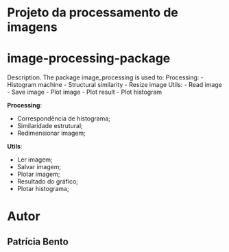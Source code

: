 # Projeto da processamento de imagens

# image-processing-package

Description.
The package image_processing is used to:
  Processing:
    - Histogram machine
    - Structural similarity
    - Resize image
  Utils:
    - Read image
    - Save image
    - Plot image
    - Plot result
    - Plot histogram

**Processing**:
  * Correspondência de histograma;
  * Similaridade estrutural;
  * Redimensionar imagem;
  
**Utils**:
  * Ler imagem;
  * Salvar imagem;
  * Plotar imagem;
  * Resultado do gráfico;
  * Plotar histograma;

# Autor 
Patrícia Bento
--- 
